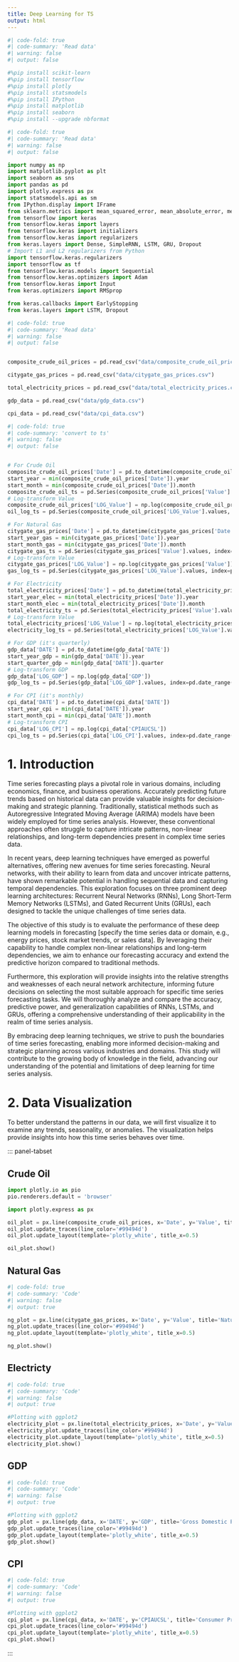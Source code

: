 ```yaml
---
title: Deep Learning for TS
output: html
---
```


```python
#| code-fold: true
#| code-summary: 'Read data'
#| warning: false
#| output: false

#%pip install scikit-learn 
#%pip install tensorflow
#%pip install plotly
#%pip install statsmodels 
#%pip install IPython 
#%pip install matplotlib 
#%pip install seaborn 
#%pip install --upgrade nbformat

```


```python
#| code-fold: true
#| code-summary: 'Read data'
#| warning: false
#| output: false

import numpy as np 
import matplotlib.pyplot as plt 
import seaborn as sns 
import pandas as pd 
import plotly.express as px 
import statsmodels.api as sm 
from IPython.display import IFrame
from sklearn.metrics import mean_squared_error, mean_absolute_error, mean_absolute_percentage_error 
from tensorflow import keras 
from tensorflow.keras import layers 
from tensorflow.keras import initializers 
from tensorflow.keras import regularizers 
from keras.layers import Dense, SimpleRNN, LSTM, GRU, Dropout
# Import L1 and L2 regularizers from Python
import tensorflow.keras.regularizers
import tensorflow as tf
from tensorflow.keras.models import Sequential
from tensorflow.keras.optimizers import Adam
from tensorflow.keras import Input
from keras.optimizers import RMSprop

from keras.callbacks import EarlyStopping
from keras.layers import LSTM, Dropout
```


```python
#| code-fold: true
#| code-summary: 'Read data'
#| warning: false
#| output: false


composite_crude_oil_prices = pd.read_csv("data/composite_crude_oil_prices.csv")

citygate_gas_prices = pd.read_csv("data/citygate_gas_prices.csv")

total_electricity_prices = pd.read_csv("data/total_electricity_prices.csv")

gdp_data = pd.read_csv("data/gdp_data.csv")

cpi_data = pd.read_csv("data/cpi_data.csv")
```


```python
#| code-fold: true
#| code-summary: 'convert to ts'
#| warning: false
#| output: false


# For Crude Oil
composite_crude_oil_prices['Date'] = pd.to_datetime(composite_crude_oil_prices['Date'])
start_year = min(composite_crude_oil_prices['Date']).year
start_month = min(composite_crude_oil_prices['Date']).month
composite_crude_oil_ts = pd.Series(composite_crude_oil_prices['Value'].values, index=pd.date_range(start=f'{start_year}-{start_month}', periods=len(composite_crude_oil_prices), freq='ME'))
# Log-transform Value
composite_crude_oil_prices['LOG_Value'] = np.log(composite_crude_oil_prices['Value'])
oil_log_ts = pd.Series(composite_crude_oil_prices['LOG_Value'].values, index=pd.date_range(start=f'{start_year}-{start_month}', periods=len(composite_crude_oil_prices), freq='ME'))

# For Natural Gas
citygate_gas_prices['Date'] = pd.to_datetime(citygate_gas_prices['Date'])
start_year_gas = min(citygate_gas_prices['Date']).year
start_month_gas = min(citygate_gas_prices['Date']).month
citygate_gas_ts = pd.Series(citygate_gas_prices['Value'].values, index=pd.date_range(start=f'{start_year_gas}-{start_month_gas}', periods=len(citygate_gas_prices), freq='ME'))
# Log-transform Value
citygate_gas_prices['LOG_Value'] = np.log(citygate_gas_prices['Value'])
gas_log_ts = pd.Series(citygate_gas_prices['LOG_Value'].values, index=pd.date_range(start=f'{start_year_gas}-{start_month_gas}', periods=len(citygate_gas_prices), freq='ME'))

# For Electricity
total_electricity_prices['Date'] = pd.to_datetime(total_electricity_prices['Date'])
start_year_elec = min(total_electricity_prices['Date']).year
start_month_elec = min(total_electricity_prices['Date']).month
total_electricity_ts = pd.Series(total_electricity_prices['Value'].values, index=pd.date_range(start=f'{start_year_elec}-{start_month_elec}', periods=len(total_electricity_prices), freq='ME'))
# Log-transform Value
total_electricity_prices['LOG_Value'] = np.log(total_electricity_prices['Value'])
electricity_log_ts = pd.Series(total_electricity_prices['LOG_Value'].values, index=pd.date_range(start=f'{start_year_elec}-{start_month_elec}', periods=len(total_electricity_prices), freq='ME'))

# For GDP (it's quarterly)
gdp_data['DATE'] = pd.to_datetime(gdp_data['DATE'])
start_year_gdp = min(gdp_data['DATE']).year
start_quarter_gdp = min(gdp_data['DATE']).quarter
# Log-transform GDP
gdp_data['LOG_GDP'] = np.log(gdp_data['GDP'])
gdp_log_ts = pd.Series(gdp_data['LOG_GDP'].values, index=pd.date_range(start=f'{start_year_gdp}-Q{start_quarter_gdp}', periods=len(gdp_data), freq='QE'))

# For CPI (it's monthly)
cpi_data['DATE'] = pd.to_datetime(cpi_data['DATE'])
start_year_cpi = min(cpi_data['DATE']).year
start_month_cpi = min(cpi_data['DATE']).month
# Log-transform CPI
cpi_data['LOG_CPI'] = np.log(cpi_data['CPIAUCSL'])
cpi_log_ts = pd.Series(cpi_data['LOG_CPI'].values, index=pd.date_range(start=f'{start_year_cpi}-{start_month_cpi}', periods=len(cpi_data), freq='ME'))

```

# 1. Introduction


Time series forecasting plays a pivotal role in various domains, including economics, finance, and business operations. Accurately predicting future trends based on historical data can provide valuable insights for decision-making and strategic planning. Traditionally, statistical methods such as Autoregressive Integrated Moving Average (ARIMA) models have been widely employed for time series analysis. However, these conventional approaches often struggle to capture intricate patterns, non-linear relationships, and long-term dependencies present in complex time series data.

In recent years, deep learning techniques have emerged as powerful alternatives, offering new avenues for time series forecasting. Neural networks, with their ability to learn from data and uncover intricate patterns, have shown remarkable potential in handling sequential data and capturing temporal dependencies. This exploration focuses on three prominent deep learning architectures: Recurrent Neural Networks (RNNs), Long Short-Term Memory Networks (LSTMs), and Gated Recurrent Units (GRUs), each designed to tackle the unique challenges of time series data.

The objective of this study is to evaluate the performance of these deep learning models in forecasting [specify the time series data or domain, e.g., energy prices, stock market trends, or sales data]. By leveraging their capability to handle complex non-linear relationships and long-term dependencies, we aim to enhance our forecasting accuracy and extend the predictive horizon compared to traditional methods.

Furthermore, this exploration will provide insights into the relative strengths and weaknesses of each neural network architecture, informing future decisions on selecting the most suitable approach for specific time series forecasting tasks. We will thoroughly analyze and compare the accuracy, predictive power, and generalization capabilities of RNNs, LSTMs, and GRUs, offering a comprehensive understanding of their applicability in the realm of time series analysis.

By embracing deep learning techniques, we strive to push the boundaries of time series forecasting, enabling more informed decision-making and strategic planning across various industries and domains. This study will contribute to the growing body of knowledge in the field, advancing our understanding of the potential and limitations of deep learning for time series analysis.



# 2. Data Visualization

To better understand the patterns in our data, we will first visualize it to examine any trends, seasonality, or anomalies. The visualization helps provide insights into how this time series behaves over time.


::: panel-tabset

## Crude Oil



```python
import plotly.io as pio
pio.renderers.default = 'browser'

import plotly.express as px
```


```python
oil_plot = px.line(composite_crude_oil_prices, x='Date', y='Value', title='Crude Oil Prices Over Time', labels={'Date': 'Date', 'Value': 'Crude Oil Prices'})
oil_plot.update_traces(line_color='#99494d')
oil_plot.update_layout(template='plotly_white', title_x=0.5)

oil_plot.show()
```

## Natural Gas


```python
#| code-fold: true
#| code-summary: 'Code'
#| warning: false
#| output: true

ng_plot = px.line(citygate_gas_prices, x='Date', y='Value', title='Natural Gas Price Over Time', labels={'Date': 'Date', 'Value': 'Price (USD)'})
ng_plot.update_traces(line_color='#99494d')
ng_plot.update_layout(template='plotly_white', title_x=0.5)

ng_plot.show()
```

## Electricty


```python
#| code-fold: true
#| code-summary: 'Code'
#| warning: false
#| output: true

#Plotting with ggplot2
electricity_plot = px.line(total_electricity_prices, x='Date', y='Value', title='Average Price of Electricity to Ultimate Customers', labels={'Date': 'Date', 'Value': 'Price (Cents per Kilowatthour)'})
electricity_plot.update_traces(line_color='#99494d')
electricity_plot.update_layout(template='plotly_white', title_x=0.5)
electricity_plot.show()
```

## GDP


```python
#| code-fold: true
#| code-summary: 'Code'
#| warning: false
#| output: true

#Plotting with ggplot2
gdp_plot = px.line(gdp_data, x='DATE', y='GDP', title='Gross Domestic Product Over Time', labels={'DATE': 'Date', 'GDP': 'GDP (Billion USD)'})
gdp_plot.update_traces(line_color='#99494d')
gdp_plot.update_layout(template='plotly_white', title_x=0.5)
gdp_plot.show()
```

## CPI


```python
#| code-fold: true
#| code-summary: 'Code'
#| warning: false
#| output: true

#Plotting with ggplot2
cpi_plot = px.line(cpi_data, x='DATE', y='CPIAUCSL', title='Consumer Price Index Over Time', labels={'DATE': 'Date', 'CPIAUCSL': 'CPI'})
cpi_plot.update_traces(line_color='#99494d')
cpi_plot.update_layout(template='plotly_white', title_x=0.5)
cpi_plot.show()
```

::: 


```python

```
